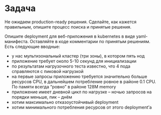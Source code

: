 # Задача
Не ожидаем production-ready решения. Сделайте, как кажется правильным, опишите процесс поиска и принятые решения.

Опишите deployment для веб-приложения в kubernetes в виде yaml-манифеста. Оставляйте в коде комментарии по принятым решениям. Есть следующие вводные:
- у нас мультизональный кластер (три зоны), в котором пять нод
- приложение требует около 5-10 секунд для инициализации
- по результатам нагрузочного теста известно, что 4 пода справляются с пиковой нагрузкой
- на первые запросы приложению требуется значительно больше ресурсов CPU, в дальнейшем потребление ровное в районе 0.1 CPU. По памяти всегда “ровно” в районе 128M memory
- приложение имеет дневной цикл по нагрузке – ночью запросов на порядки меньше, пик – днём
- хотим максимально отказоустойчивый deployment
- хотим минимального потребления ресурсов от этого deployment’а